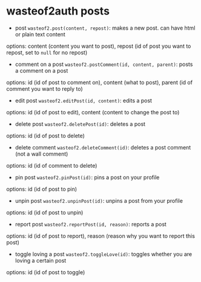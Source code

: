 # wasteof2auth posts

- post `wasteof2.post(content, repost)`: makes a new post. can have html or plain text content

options: content (content you want to post), repost (id of post you want to repost, set to `null` for no repost)
- comment on a post `wasteof2.postComment(id, content, parent)`: posts a comment on a post

options: id (id of post to comment on), content (what to post), parent (id of comment you want to reply to)
- edit post `wasteof2.editPost(id, content)`: edits a post

options: id (id of post to edit), content (content to change the post to)
- delete post `wasteof2.deletePost(id)`: deletes a post

options: id (id of post to delete)
- delete comment `wasteof2.deleteComment(id)`: deletes a post comment (not a wall comment)

options: id (id of comment to delete)
- pin post `wasteof2.pinPost(id)`: pins a post on your profile

options: id (id of post to pin)
- unpin post `wasteof2.unpinPost(id)`: unpins a post from your profile

options: id (id of post to unpin)
- report post `wasteof2.reportPost(id, reason)`: reports a post

options: id (id of post to report), reason (reason why you want to report this post)
- toggle loving a post `wasteof2.toggleLove(id)`: toggles whether you are loving a certain post

options: id (id of post to toggle)